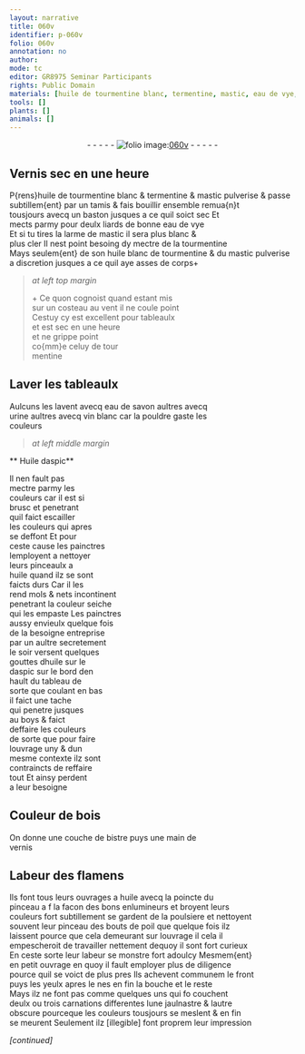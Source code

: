 ```yaml
---
layout: narrative
title: 060v
identifier: p-060v
folio: 060v
annotation: no
author:
mode: tc
editor: GR8975 Seminar Participants
rights: Public Domain
materials: [huile de tourmentine blanc, termentine, mastic, eau de vye, tourmentine, huile blanc de tourmentine, tour mentine, eau de savon, urine, vin blanc, Huile daspic, huile, huile sur le daspic, boys, bois, bistre]
tools: []
plants: []
animals: []
---
```


<div class="folio" align="center">- - - - - <a href="http://gallica.bnf.fr/ark:/12148/btv1b9059316c/f126.item" target="_blank"><img src="https://cu-mkp.github.io/2017-workshop-edition/assets/photo-icon.png" alt="folio image: " style="display:inline-block; margin-bottom:-3px;"/>060v</a> - - - - - </div>  
  

## Vernis sec en une heure

 
P{rens}<span class="m">huile <span class="add">de tourmentine</span> blanc</span> <span class="add">&</span> <span class="m">termentine</span> & <span class="m">mastic</span> pulverise & passe<br/> subtillem{ent} par un tamis & fais bouillir ensemble remua{n}t<br/> tousjours avecq un baston jusques a ce quil soict sec Et<br/> mects parmy pour deulx liards de bonne <span class="m">eau de vye</span><br/> Et si tu tires la larme de <span class="m">mastic</span> il sera plus blanc &<br/> plus cler Il nest point besoing dy mectre de la <span class="m">tourmentine</span><br/> Mays seulem{ent} de son <span class="m">huile blanc de tourmentine</span> & du <span class="m">mastic</span> pulverise<br/> a discretion jusques a ce quil aye asses de corps\+
 
> *at left top margin*
> 
>   \+ Ce quon cognoist quand estant mis<br/> sur un costeau au vent il ne coule point<br/> Cestuy cy est excellent pour tableaulx<br/> et est sec en une heure<br/> et ne grippe point<br/> co{mm}e celuy de <span class="m">tour<br/> mentine</span>
 
 
  

## Laver les tableaulx

 
Aulcuns les lavent avecq <span class="m">eau de savon</span> aultres avecq<br/> <span class="m">urine</span> aultres avecq <span class="m">vin blanc</span> car la pouldre gaste les<br/> couleurs

 
> *at left middle margin*
> 
>    

** <span class="m">Huile daspic</span>** 

 
Il nen fault pas<br/> mectre parmy les<br/> couleurs car il est si<br/> brusc et penetrant<br/> quil faict escailler<br/> les couleurs qui apres<br/> se deffont Et pour<br/> ceste cause les <span class="pro">painctres</span><br/> lemployent a nettoyer<br/> leurs pinceaulx a<br/> <span class="m">huile</span> quand ilz se sont<br/> faicts durs Car il les<br/> rend mols & nets incontinent<br/> penetrant la couleur seiche<br/> qui les empaste Les <span class="pro">painctres</span><br/> aussy envieulx quelque fois<br/> de la besoigne entreprise<br/> par un aultre secretement<br/> le soir versent quelques<br/> gouttes d<span class="m">huile <span class="del">sur le</span><br/> daspic</span> sur le bord den<br/> hault du tableau de<br/> sorte que coulant en bas<br/> il faict une tache<br/> qui penetre jusques<br/> au <span class="m">boys</span> & faict<br/> deffaire les couleurs<br/> de sorte que pour faire<br/> louvrage uny & dun<br/> mesme contexte ilz sont<br/> contraincts de reffaire<br/> tout Et ainsy perdent<br/> a leur besoigne

 
  

## Couleur de <span class="m">bois</span>

 
On donne une couche de <span class="m">bistre</span> puys une main de<br/> vernis

 
  

## Labeur des <span class="pl">flamens</span>

 
Ils font tous leurs ouvrages a <span class="m">huile</span> avecq la poincte du<br/> pinceau a <span class="del">f</span> la facon des bons enlumineurs et broyent leurs<br/> couleurs fort subtillement se gardent de la poulsiere et nettoyent<br/> souvent leur pinceau des bouts de poil que quelque fois ilz<br/> laissent pource que cela demeurant sur louvrage <span class="del">il cela</span> il<br/> empescheroit de travailler nettement dequoy il sont fort curieux<br/> En ceste sorte leur labeur se monstre fort adoulcy Mesmem{ent}<br/> en petit ouvrage en quoy il fault employer plus de diligence<br/> pource quil se voict de plus pres Ils achevent communem le front<br/> puys les yeulx apres le nes en fin la bouche et le reste<br/> Mays ilz ne font pas comme quelques uns qui <span class="del">fo</span> couchent<br/> deulx ou trois carnations differentes lune jaulnastre & lautre<br/> obscure pourceque les couleurs tousjours se meslent & en fin<br/> se meurent Seulement ilz <span class="del">[illegible]</span> font proprem leur impression

*[continued]*
 
